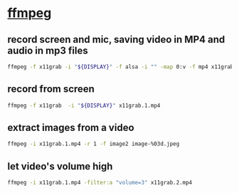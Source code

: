 # [ffmpeg]()

## record screen and mic, saving video in MP4 and audio in mp3 files

```sh
ffmpeg -f x11grab -i "${DISPLAY}" -f alsa -i "" -map 0:v -f mp4 x11grab.1.mp4 -map 1:a -f mp3 alsa.1.mp3 
```

## record from screen

```sh
ffmpeg -f x11grab  -i "${DISPLAY}" x11grab.1.mp4
```

## extract images from a video

```sh
ffmpeg -i x11grab.1.mp4 -r 1 -f image2 image-%03d.jpeg
```

## let video's volume high

```sh
ffmpeg -i x11grab.1.mp4 -filter:a "volume=3" x11grab.2.mp4
```
